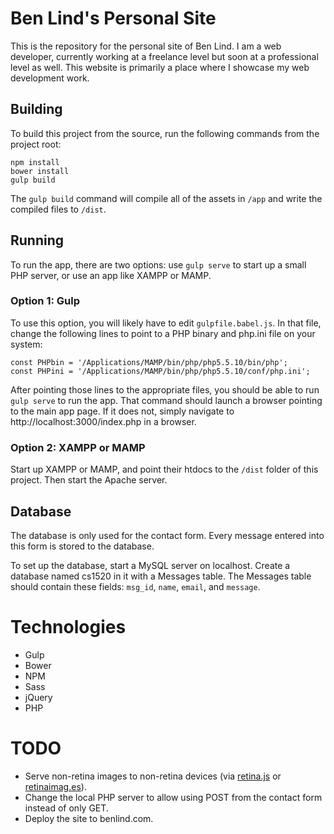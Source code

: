# Ben Lind's Personal Site
This is the repository for the personal site of Ben Lind. I am a web developer, currently working at a freelance level but soon at a professional level as well. This website is primarily a place where I showcase my web development work.

## Building
To build this project from the source, run the following commands from the project root:

```
npm install
bower install
gulp build
```

The `gulp build` command will compile all of the assets in `/app` and write the compiled files to `/dist`.

## Running
To run the app, there are two options: use `gulp serve` to start up a small PHP server, or use an app like XAMPP or MAMP.

### Option 1: Gulp
To use this option, you will likely have to edit `gulpfile.babel.js`. In that file, change the following lines to point to a PHP binary and php.ini file on your system:

```
const PHPbin = '/Applications/MAMP/bin/php/php5.5.10/bin/php';
const PHPini = '/Applications/MAMP/bin/php/php5.5.10/conf/php.ini';
```

After pointing those lines to the appropriate files, you should be able to run `gulp serve` to run the app. That command should launch a browser pointing to the main app page. If it does not, simply navigate to http://localhost:3000/index.php in a browser.

### Option 2: XAMPP or MAMP
Start up XAMPP or MAMP, and point their htdocs to the `/dist` folder of this project. Then start the Apache server.

## Database
The database is only used for the contact form. Every message entered into this form is stored to the database.

To set up the database, start a MySQL server on localhost. Create a database named cs1520 in it with a Messages table. The Messages table should contain these fields: `msg_id`, `name`, `email`, and `message`.

# Technologies
- Gulp
- Bower
- NPM
- Sass
- jQuery
- PHP

# TODO
- Serve non-retina images to non-retina devices (via [retina.js](http://imulus.github.io/retinajs/) or [retinaimag.es](http://retinaimag.es/)).
- Change the local PHP server to allow using POST from the contact form instead of only GET.
- Deploy the site to benlind.com.
